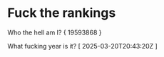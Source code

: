 # Fuck the rankings

Who the hell am I?
{ 19593868 }

What fucking year is it?
[ 2025-03-20T20:43:20Z ]
